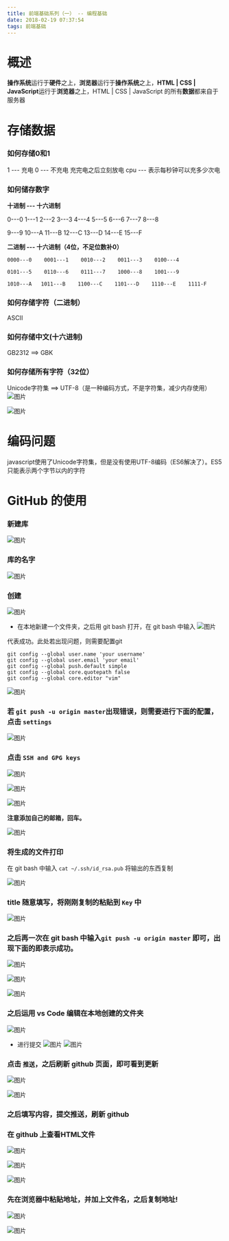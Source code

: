 ```yaml
---
title: 前端基础系列（一） -- 编程基础
date: 2018-02-19 07:37:54
tags: 前端基础
---
```

# 概述
**操作系统**运行于**硬件**之上，**浏览器**运行于**操作系统**之上，**HTML | CSS | JavaScript**运行于**浏览器**之上，HTML | CSS | JavaScript 的所有**数据**都来自于服务器

# 存储数据
### 如何存储0和1
1 --- 充电
0 --- 不充电
充完电之后立刻放电
cpu --- 表示每秒钟可以充多少次电
### 如何储存数字

**十进制 --- 十六进制**

0---0    1---1    2---2    3---3    4---4    5---5    6---6    7---7    8---8

9---9    10---A    11---B    12---C    13---D    14---E    15---F


**二进制 --- 十六进制（4位，不足位数补0）**
```
0000---0    0001---1    0010---2    0011---3    0100---4    

0101---5    0110---6    0111---7    1000---8    1001---9    

1010---A   1011---B    1100---C    1101---D    1110---E    1111-F
```

### 如何存储字符（二进制）
ASCII

### 如何存储中文(十六进制)
GB2312 ==> GBK 

### 如何存储所有字符（32位）
Unicode字符集 ==> UTF-8（是一种编码方式，不是字符集，减少内存使用）
![图片](http://upload-images.jianshu.io/upload_images/9617841-668635fe2645fe2f.png?imageMogr2/auto-orient/strip%7CimageView2/2/w/1240)

![图片](http://upload-images.jianshu.io/upload_images/9617841-6edf22ac8e6ca336.png?imageMogr2/auto-orient/strip%7CimageView2/2/w/1240)


# 编码问题
javascript使用了Unicode字符集，但是没有使用UTF-8编码（ES6解决了）。ES5只能表示两个字节以内的字符

# GitHub 的使用
### 新建库
![图片](http://upload-images.jianshu.io/upload_images/9617841-8deb8a7ddcda4ef3.png?imageMogr2/auto-orient/strip%7CimageView2/2/w/1240)
### 库的名字
![图片](http://upload-images.jianshu.io/upload_images/9617841-ae36665ad523fb02.png?imageMogr2/auto-orient/strip%7CimageView2/2/w/1240)
### 创建
![图片](http://upload-images.jianshu.io/upload_images/9617841-12f6b7c2c15c713b.png?imageMogr2/auto-orient/strip%7CimageView2/2/w/1240)
- 在本地新建一个文件夹，之后用 git bash 打开，在 git bash 中输入
![图片](http://upload-images.jianshu.io/upload_images/9617841-a3d89a0edd565a46.png?imageMogr2/auto-orient/strip%7CimageView2/2/w/1240)

代表成功。此处若出现问题，则需要配置git
```
git config --global user.name 'your username' 
git config --global user.email 'your email'
git config --global push.default simple 
git config --global core.quotepath false 
git config --global core.editor "vim"
```
![图片](http://upload-images.jianshu.io/upload_images/9617841-3017859e723e5ab2.png?imageMogr2/auto-orient/strip%7CimageView2/2/w/1240)


### 若 `git push -u origin master`出现错误，则需要进行下面的配置，点击 `settings` 

![图片](http://upload-images.jianshu.io/upload_images/9617841-362acb3e91510047.png?imageMogr2/auto-orient/strip%7CimageView2/2/w/1240)

### 点击  `SSH and GPG keys`

![图片](http://upload-images.jianshu.io/upload_images/9617841-96e958352b0fd829.png?imageMogr2/auto-orient/strip%7CimageView2/2/w/1240)

![图片](http://upload-images.jianshu.io/upload_images/9617841-fdabe695803b8cc9.png?imageMogr2/auto-orient/strip%7CimageView2/2/w/1240)

![图片](http://upload-images.jianshu.io/upload_images/9617841-92781ddcb31041a3.png?imageMogr2/auto-orient/strip%7CimageView2/2/w/1240)

**注意添加自己的邮箱，回车。**

![图片](http://upload-images.jianshu.io/upload_images/9617841-45f8b29e96ea12bd.png?imageMogr2/auto-orient/strip%7CimageView2/2/w/1240)

### 将生成的文件打印
在 git bash 中输入 `cat ~/.ssh/id_rsa.pub` 将输出的东西复制

![图片](http://upload-images.jianshu.io/upload_images/9617841-0d0209c20a027a6d.png?imageMogr2/auto-orient/strip%7CimageView2/2/w/1240)

### title 随意填写，将刚刚复制的粘贴到 `Key` 中

![图片](http://upload-images.jianshu.io/upload_images/9617841-06da618856a7d9ee.png?imageMogr2/auto-orient/strip%7CimageView2/2/w/1240)

### 之后再一次在 git bash 中输入`git push -u origin master` 即可，出现下面的即表示成功。

![图片](http://upload-images.jianshu.io/upload_images/9617841-768c35ff60764678.png?imageMogr2/auto-orient/strip%7CimageView2/2/w/1240)

![图片](http://upload-images.jianshu.io/upload_images/9617841-1be5010b6ee210a9.png?imageMogr2/auto-orient/strip%7CimageView2/2/w/1240)

![图片](http://upload-images.jianshu.io/upload_images/9617841-9a82d100b485c46e.png?imageMogr2/auto-orient/strip%7CimageView2/2/w/1240)

### 之后运用 vs Code 编辑在本地创建的文件夹

![图片](http://upload-images.jianshu.io/upload_images/9617841-d5f34e0530589b87.png?imageMogr2/auto-orient/strip%7CimageView2/2/w/1240)
- 进行提交
![图片](http://upload-images.jianshu.io/upload_images/9617841-b25c7fae9b69d1c6.png?imageMogr2/auto-orient/strip%7CimageView2/2/w/1240)
![图片](http://upload-images.jianshu.io/upload_images/9617841-534685159088a058.png?imageMogr2/auto-orient/strip%7CimageView2/2/w/1240)

### 点击 `推送`，之后刷新 github 页面，即可看到更新

![图片](http://upload-images.jianshu.io/upload_images/9617841-a3a9e4422b103879.png?imageMogr2/auto-orient/strip%7CimageView2/2/w/1240)

![图片](http://upload-images.jianshu.io/upload_images/9617841-528cc4d48bc6a620.png?imageMogr2/auto-orient/strip%7CimageView2/2/w/1240)

### 之后填写内容，提交推送，刷新 github 

### 在 github 上查看HTML文件
![图片](http://upload-images.jianshu.io/upload_images/9617841-5cc389c5db29614b.png?imageMogr2/auto-orient/strip%7CimageView2/2/w/1240)

![图片](http://upload-images.jianshu.io/upload_images/9617841-4053f515854eb58f.png?imageMogr2/auto-orient/strip%7CimageView2/2/w/1240)

![图片](http://upload-images.jianshu.io/upload_images/9617841-c12e5d26330d3a2c.png?imageMogr2/auto-orient/strip%7CimageView2/2/w/1240)

### 先在浏览器中粘贴地址，并加上文件名，之后复制地址!

![图片](http://upload-images.jianshu.io/upload_images/9617841-899dbd492369dc42.png?imageMogr2/auto-orient/strip%7CimageView2/2/w/1240)

![图片](http://upload-images.jianshu.io/upload_images/9617841-88fa798f1f640992.png?imageMogr2/auto-orient/strip%7CimageView2/2/w/1240)
